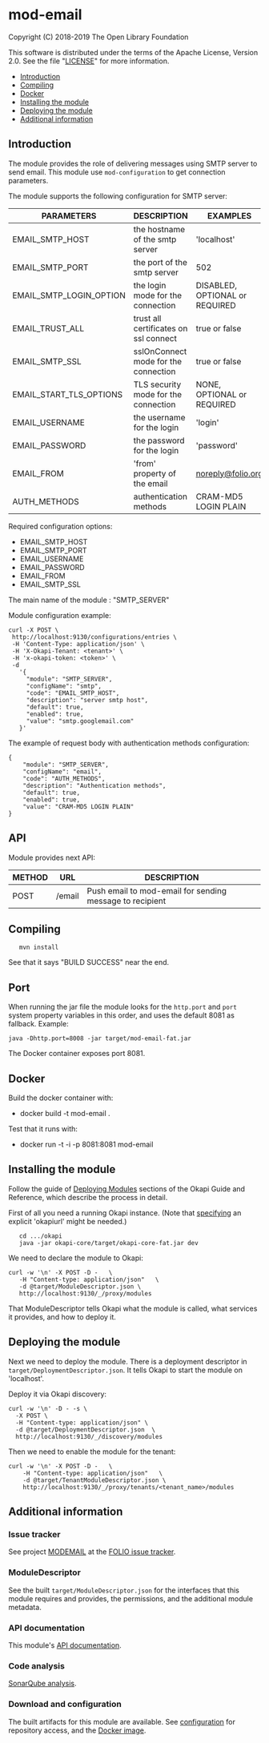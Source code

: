 # mod-email

Copyright (C) 2018-2019 The Open Library Foundation

This software is distributed under the terms of the Apache License,
Version 2.0. See the file "[LICENSE](LICENSE)" for more information.

<!-- ../../okapi/doc/md2toc -l 2 -h 4 README.md -->
* [Introduction](#introduction)
* [Compiling](#compiling)
* [Docker](#docker)
* [Installing the module](#installing-the-module)
* [Deploying the module](#deploying-the-module)
* [Additional information](#additional-information)

## Introduction

The module provides the role of delivering messages using SMTP server to send email.
This module use `mod-configuration` to get connection parameters.

The module supports the following configuration for SMTP server:

 |  PARAMETERS              |  DESCRIPTION                           |  EXAMPLES                      |
 |--------------------------|----------------------------------------|--------------------------------|
 |  EMAIL_SMTP_HOST         |  the hostname of the smtp server       | 'localhost'                    |
 |  EMAIL_SMTP_PORT         |  the port of the smtp server           | 502                            |
 |  EMAIL_SMTP_LOGIN_OPTION |  the login mode for the connection     | DISABLED, OPTIONAL or REQUIRED |
 |  EMAIL_TRUST_ALL         |  trust all certificates on ssl connect | true or false                  |
 |  EMAIL_SMTP_SSL          |  sslOnConnect mode for the connection  | true or false                  |
 |  EMAIL_START_TLS_OPTIONS |  TLS security mode for the connection  | NONE, OPTIONAL or REQUIRED     |
 |  EMAIL_USERNAME          |  the username for the login            | 'login'                        |
 |  EMAIL_PASSWORD          |  the password for the login            | 'password'                     |
 |  EMAIL_FROM              |  'from' property of the email          | noreply@folio.org              |
 |  AUTH_METHODS            |  authentication methods                | CRAM-MD5 LOGIN PLAIN           |


 Required configuration options:
  * EMAIL_SMTP_HOST
  * EMAIL_SMTP_PORT
  * EMAIL_USERNAME
  * EMAIL_PASSWORD
  * EMAIL_FROM
  * EMAIL_SMTP_SSL

 The main name of the module : "SMTP_SERVER"

 Module configuration example:

 ```
curl -X POST \
  http://localhost:9130/configurations/entries \
  -H 'Content-Type: application/json' \
  -H 'X-Okapi-Tenant: <tenant>' \
  -H 'x-okapi-token: <token>' \
  -d
    '{
      "module": "SMTP_SERVER",
      "configName": "smtp",
      "code": "EMAIL_SMTP_HOST",
      "description": "server smtp host",
      "default": true,
      "enabled": true,
      "value": "smtp.googlemail.com"
    }'
 ```

 The example of request body with authentication methods configuration:

 ```
 {
     "module": "SMTP_SERVER",
     "configName": "email",
     "code": "AUTH_METHODS",
     "description": "Authentication methods",
     "default": true,
     "enabled": true,
     "value": "CRAM-MD5 LOGIN PLAIN"
 }
 ```

## API

Module provides next API:

 | METHOD |  URL                          | DESCRIPTION                                                       |
 |--------|-------------------------------|-------------------------------------------------------------------|
 | POST   | /email                        | Push email to mod-email for sending message to recipient          |


## Compiling

```
   mvn install
```

See that it says "BUILD SUCCESS" near the end.

## Port

When running the jar file the module looks for the `http.port` and `port`
system property variables in this order, and uses the default 8081 as fallback. Example:

`java -Dhttp.port=8008 -jar target/mod-email-fat.jar`

The Docker container exposes port 8081.

## Docker
Build the docker container with:

  * docker build -t mod-email .

Test that it runs with:

  * docker run -t -i -p 8081:8081 mod-email

## Installing the module

Follow the guide of
[Deploying Modules](https://github.com/folio-org/okapi/blob/master/doc/guide.md#example-1-deploying-and-using-a-simple-module)
sections of the Okapi Guide and Reference, which describe the process in detail.

First of all you need a running Okapi instance.
(Note that [specifying](../README.md#setting-things-up) an explicit 'okapiurl' might be needed.)

```
   cd .../okapi
   java -jar okapi-core/target/okapi-core-fat.jar dev
```

We need to declare the module to Okapi:

```
curl -w '\n' -X POST -D -   \
   -H "Content-type: application/json"   \
   -d @target/ModuleDescriptor.json \
   http://localhost:9130/_/proxy/modules
```

That ModuleDescriptor tells Okapi what the module is called, what services it
provides, and how to deploy it.

## Deploying the module

Next we need to deploy the module. There is a deployment descriptor in
`target/DeploymentDescriptor.json`. It tells Okapi to start the module on 'localhost'.

Deploy it via Okapi discovery:

```
curl -w '\n' -D - -s \
  -X POST \
  -H "Content-type: application/json" \
  -d @target/DeploymentDescriptor.json  \
  http://localhost:9130/_/discovery/modules
```

Then we need to enable the module for the tenant:

```
curl -w '\n' -X POST -D -   \
    -H "Content-type: application/json"   \
    -d @target/TenantModuleDescriptor.json \
    http://localhost:9130/_/proxy/tenants/<tenant_name>/modules
```

## Additional information

### Issue tracker

See project [MODEMAIL](https://issues.folio.org/browse/MODEMAIL)
at the [FOLIO issue tracker](https://dev.folio.org/guidelines/issue-tracker/).

### ModuleDescriptor

See the built `target/ModuleDescriptor.json` for the interfaces that this module
requires and provides, the permissions, and the additional module metadata.

### API documentation

This module's [API documentation](https://dev.folio.org/reference/api/#mod-email).

### Code analysis

[SonarQube analysis](https://sonarcloud.io/dashboard?id=org.folio%3Amod-email).

### Download and configuration

The built artifacts for this module are available.
See [configuration](https://dev.folio.org/download/artifacts) for repository access,
and the [Docker image](https://hub.docker.com/r/folioorg/mod-email/).

